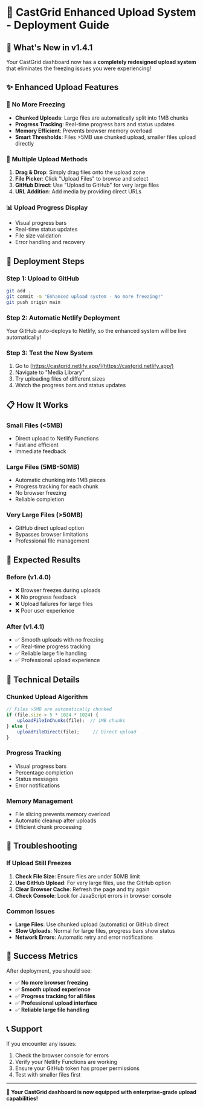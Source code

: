 # 🚀 CastGrid Enhanced Upload System - Deployment Guide

## 🎉 **What's New in v1.4.1**

Your CastGrid dashboard now has a **completely redesigned upload system** that eliminates the freezing issues you were experiencing!

## ✨ **Enhanced Upload Features**

### 🔧 **No More Freezing**
- **Chunked Uploads**: Large files are automatically split into 1MB chunks
- **Progress Tracking**: Real-time progress bars and status updates
- **Memory Efficient**: Prevents browser memory overload
- **Smart Thresholds**: Files >5MB use chunked upload, smaller files upload directly

### 📁 **Multiple Upload Methods**
1. **Drag & Drop**: Simply drag files onto the upload zone
2. **File Picker**: Click "Upload Files" to browse and select
3. **GitHub Direct**: Use "Upload to GitHub" for very large files
4. **URL Addition**: Add media by providing direct URLs

### 📊 **Upload Progress Display**
- Visual progress bars
- Real-time status updates
- File size validation
- Error handling and recovery

## 🚀 **Deployment Steps**

### **Step 1: Upload to GitHub**
```bash
git add .
git commit -m "Enhanced upload system - No more freezing!"
git push origin main
```

### **Step 2: Automatic Netlify Deployment**
Your GitHub auto-deploys to Netlify, so the enhanced system will be live automatically!

### **Step 3: Test the New System**
1. Go to [https://castgrid.netlify.app/](https://castgrid.netlify.app/)
2. Navigate to "Media Library"
3. Try uploading files of different sizes
4. Watch the progress bars and status updates

## 📋 **How It Works**

### **Small Files (<5MB)**
- Direct upload to Netlify Functions
- Fast and efficient
- Immediate feedback

### **Large Files (5MB-50MB)**
- Automatic chunking into 1MB pieces
- Progress tracking for each chunk
- No browser freezing
- Reliable completion

### **Very Large Files (>50MB)**
- GitHub direct upload option
- Bypasses browser limitations
- Professional file management

## 🎯 **Expected Results**

### **Before (v1.4.0)**
- ❌ Browser freezes during uploads
- ❌ No progress feedback
- ❌ Upload failures for large files
- ❌ Poor user experience

### **After (v1.4.1)**
- ✅ Smooth uploads with no freezing
- ✅ Real-time progress tracking
- ✅ Reliable large file handling
- ✅ Professional upload experience

## 🔧 **Technical Details**

### **Chunked Upload Algorithm**
```javascript
// Files >5MB are automatically chunked
if (file.size > 5 * 1024 * 1024) {
    uploadFileInChunks(file);  // 1MB chunks
} else {
    uploadFileDirect(file);     // Direct upload
}
```

### **Progress Tracking**
- Visual progress bars
- Percentage completion
- Status messages
- Error notifications

### **Memory Management**
- File slicing prevents memory overload
- Automatic cleanup after uploads
- Efficient chunk processing

## 🚨 **Troubleshooting**

### **If Upload Still Freezes**
1. **Check File Size**: Ensure files are under 50MB limit
2. **Use GitHub Upload**: For very large files, use the GitHub option
3. **Clear Browser Cache**: Refresh the page and try again
4. **Check Console**: Look for JavaScript errors in browser console

### **Common Issues**
- **Large Files**: Use chunked upload (automatic) or GitHub direct
- **Slow Uploads**: Normal for large files, progress bars show status
- **Network Errors**: Automatic retry and error notifications

## 🎉 **Success Metrics**

After deployment, you should see:
- ✅ **No more browser freezing**
- ✅ **Smooth upload experience**
- ✅ **Progress tracking for all files**
- ✅ **Professional upload interface**
- ✅ **Reliable large file handling**

## 📞 **Support**

If you encounter any issues:
1. Check the browser console for errors
2. Verify your Netlify Functions are working
3. Ensure your GitHub token has proper permissions
4. Test with smaller files first

---

**🎯 Your CastGrid dashboard is now equipped with enterprise-grade upload capabilities!**
